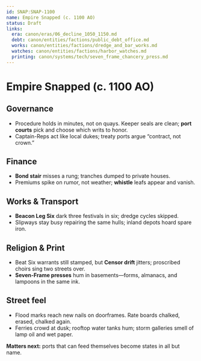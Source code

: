 ```yaml
---
id: SNAP:SNAP-1100
name: Empire Snapped (c. 1100 AO)
status: Draft
links:
  era: canon/eras/06_decline_1050_1150.md
  debt: canon/entities/factions/public_debt_office.md
  works: canon/entities/factions/dredge_and_bar_works.md
  watches: canon/entities/factions/harbor_watches.md
  printing: canon/systems/tech/seven_frame_chancery_press.md
---
```


# Empire Snapped (c. 1100 AO)

## Governance
- Procedure holds in minutes, not on quays. Keeper seals are clean; **port courts** pick and choose which writs to honor.  
- Captain-Reps act like local dukes; treaty ports argue “contract, not crown.”

## Finance
- **Bond stair** misses a rung; tranches dumped to private houses.  
- Premiums spike on rumor, not weather; **whistle** leafs appear and vanish.

## Works & Transport
- **Beacon Leg Six** dark three festivals in six; dredge cycles skipped.  
- Slipways stay busy repairing the same hulls; inland depots hoard spare iron.

## Religion & Print
- Beat Six warrants still stamped, but **Censor drift** jitters; proscribed choirs sing two streets over.  
- **Seven-Frame presses** hum in basements—forms, almanacs, and lampoons in the same ink.

## Street feel
- Flood marks reach new nails on doorframes. Rate boards chalked, erased, chalked again.  
- Ferries crowd at dusk; rooftop water tanks hum; storm galleries smell of lamp oil and wet paper.

**Matters next:** ports that can feed themselves become states in all but name.
